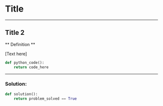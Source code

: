 # Title

---

## Title 2

** Definition **

[Text here]

```python
def python_code():
	return code_here
```

---

### Solution:

```python
def solution():
	return problem_solved == True
```

